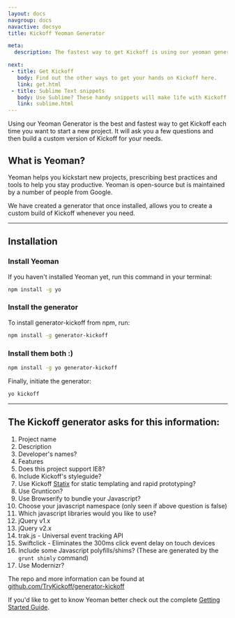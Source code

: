 ```yaml
---
layout: docs
navgroup: docs
navactive: docsyo
title: Kickoff Yeoman Generator

meta:
  description: The fastest way to get Kickoff is using our yeoman generator. Find out about it here.

next:
 - title: Get Kickoff
   body: Find out the other ways to get your hands on Kickoff here.
   link: get.html
 - title: Sublime Text snippets
   body: Use Sublime? These handy snippets will make life with Kickoff even easier.
   link: sublime.html
---
```

Using our Yeoman Generator is the best and fastest way to get Kickoff each time you want to start a new project. It will ask you a few questions and then build a custom version of Kickoff for your needs.

## What is Yeoman?
Yeoman helps you kickstart new projects, prescribing best practices and tools to help you stay productive. Yeoman is open-source but is maintained by a number of people from Google.

We have created a generator that once installed, allows you to create a custom build of Kickoff whenever you need.

<hr class="sectionSplitter">

## Installation

### Install Yeoman
If you haven't installed Yeoman yet, run this command in your terminal:

```sh
npm install -g yo
```

### Install the generator
To install generator-kickoff from npm, run:

```sh
npm install -g generator-kickoff
```

### Install them both :)
```sh
npm install -g yo generator-kickoff
```

Finally, initiate the generator:

```sh
yo kickoff
```

<hr class="sectionSplitter">

## The Kickoff generator asks for this information:
1. Project name
1. Description
1. Developer's names?
1. Features
 1. Does this project support IE8?
 1. Include Kickoff's styleguide?
 1. Use Kickoff [Statix](/kickoff/statix/) for static templating and rapid prototyping?
 1. Use Grunticon?
1. Use Browserify to bundle your Javascript?
1. Choose your javascript namespace (only seen if above question is false)
1. Which javascript libraries would you like to use?
 1. jQuery v1.x
 1. jQuery v2.x
 1. trak.js - Universal event tracking API
 1. Swiftclick - Eliminates the 300ms click event delay on touch devices
 1. Include some Javascript polyfills/shims? (These are generated by the `grunt shimly` command)
 1. Use Modernizr?

The repo and more information can be found at [github.com/TryKickoff/generator-kickoff](https://github.com/TryKickoff/generator-kickoff)

If you'd like to get to know Yeoman better check out the complete [Getting Started Guide](https://github.com/yeoman/yeoman/wiki/Getting-Started).
